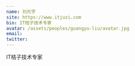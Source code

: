 ```yaml
---
name: 刘光宇
site: https://www.itjuzi.com
bio: IT桔子技术专家
avatar: /assets/peoples/guangyu-liu/avatar.jpg
email: 
twitter: 
---
```

IT桔子技术专家
